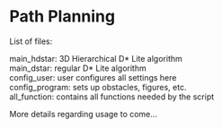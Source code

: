 # Path Planning

List of files:

main_hdstar: 3D Hierarchical D* Lite algorithm  
main_dstar: regular D* Lite algorithm  
config_user: user configures all settings here  
config_program: sets up obstacles, figures, etc.  
all_function: contains all functions needed by the script


More details regarding usage to come...
